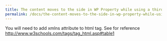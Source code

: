 ```yaml
---
title: The content moves to the side in WP Property while using a third party theme
permalink: /docs/the-content-moves-to-the-side-in-wp-property-while-using-a-third-party-theme/
---
```


You will need to add xmlns attribute to html tag. See for reference http://www.w3schools.com/tags/tag_html.asp#table1